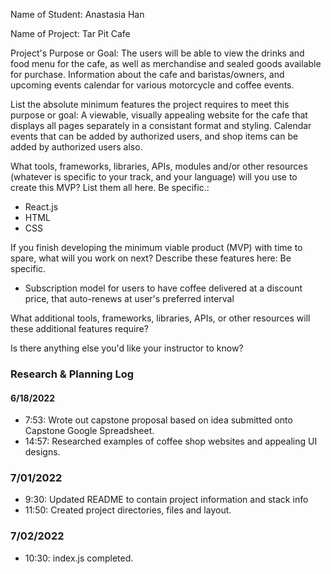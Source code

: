 Name of Student: Anastasia Han

Name of Project: Tar Pit Cafe

Project's Purpose or Goal: The users will be able to view the drinks and food menu for the cafe, as well as merchandise and sealed goods available for purchase. Information about the cafe and baristas/owners, and upcoming events calendar for various motorcycle and coffee events. 

List the absolute minimum features the project requires to meet this purpose or goal: A viewable, visually appealing website for the cafe that displays all pages separately in a consistant format and styling. Calendar events that can be added by authorized users, and shop items can be added by authorized users also. 

What tools, frameworks, libraries, APIs, modules and/or other resources (whatever is specific to your track, and your language) will you use to create this MVP? List them all here. Be specific.:
- React.js
- HTML
- CSS

If you finish developing the minimum viable product (MVP) with time to spare, what will you work on next? Describe these features here: Be specific.
- Subscription model for users to have coffee delivered at a discount price, that auto-renews at user's preferred interval

What additional tools, frameworks, libraries, APIs, or other resources will these additional features require?

Is there anything else you'd like your instructor to know?

### Research & Planning Log
#### 6/18/2022
* 7:53: Wrote out capstone proposal based on idea submitted onto Capstone Google Spreadsheet.
* 14:57: Researched examples of coffee shop websites and appealing UI designs.
### 7/01/2022
* 9:30: Updated README to contain project information and stack info
* 11:50: Created project directories, files and layout.
### 7/02/2022
* 10:30: index.js completed.